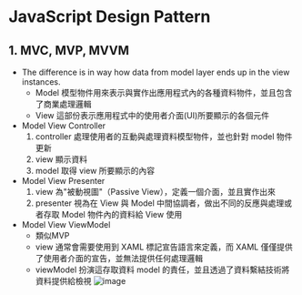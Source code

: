 # JavaScript Design Pattern

## 1. MVC, MVP, MVVM
- The difference is in way how data from model layer ends up in the view instances.
    - Model 
        模型物件用來表示與實作出應用程式內的各種資料物件，並且包含了商業處理邏輯
    - View 
        這部份表示應用程式中的使用者介面(UI)所要顯示的各個元件
- Model View Controller
    1. controller 處理使用者的互動與處理資料模型物件，並也針對 model 物件更新
    2. view 顯示資料
    3. model 取得 view 所要顯示的內容
- Model View Presenter
    1. view 為"被動視圖"（Passive View），定義一個介面，並且實作出來
    2. presenter 視為在 View 與 Model 中間協調者，做出不同的反應與處理或者存取 Model 物件內的資料給 View 使用
- Model View ViewModel
    - 類似MVP
    - view 通常會需要使用到 XAML 標記宣告語言來定義，而 XAML 僅僅提供了使用者介面的宣告，並無法提供任何處理邏輯
    - viewModel 扮演這存取資料 model 的責任，並且透過了資料繫結技術將資料提供給檢視
![image](https://github.com/Ccj82378/LearningNote/blob/main/img/MVC_MPV_MVVM.png)
